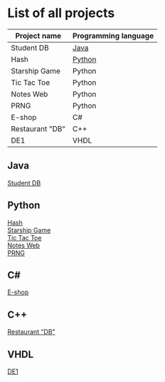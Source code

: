 # List of all projects
| Project name  | Programming language |
| ------------- | ------------- |
| Student DB  | [Java](##java)  |
| Hash  | [Python](#python)  |
| Starship Game  | Python  |
| Tic Tac Toe  | Python  |
|Notes Web  | Python  |
| PRNG  | Python  |
| E-shop  | C#  |
| Restaurant "DB"  | C++  |
| DE1  | VHDL  |
## Java
[Student DB](https://github.com/bohus98/JavaProjekt) <br />
## Python
[Hash](https://github.com/bohus98/dd-pp-12mistny-hash) <br />
[Starship Game](https://github.com/bohus98/PyGame) <br />
[Tic Tac Toe](https://github.com/bohus98/Tic-Tac-Toe) <br />
[Notes Web](https://github.com/bohus98/Flask-Web) <br />
[PRNG](https://github.com/bohus98/AKR-KeyGenerator) <br />
## C#
[E-shop](https://github.com/bohus98/PePe-Shop-Final) <br />
## C++
[Restaurant "DB"](https://github.com/bohus98/Databaze-Restauraci) <br />
## VHDL
[DE1](https://github.com/bohus98/digital-electronics-1) <br />
